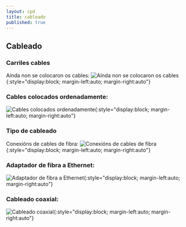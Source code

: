 ```yaml
---
layout: cpd
title: cableado
published: true
---
```


## Cableado
### Carriles cables
Aínda non se colocaron os cables:
![ Aínda non se colocaron os cables ]({{site.baseurl}}/fotos/carrilsenCables.jpg){:style="display:block; margin-left:auto; margin-right:auto"}

### Cables colocados ordenadamente:
![ Cables colocados ordenadamente ]({{site.baseurl}}/fotos/carrilCableado.jpg){:style="display:block; margin-left:auto; margin-right:auto"}

### Tipo de cableado
Conexións de cables de fibra:
![ Conexións de cables de fibra ]({{site.baseurl}}/fotos/fibra.jpg){:style="display:block; margin-left:auto; margin-right:auto"}

### Adaptador de fibra a Ethernet:
![ Adaptador de fibra a Ethernet ](fotos/adaptadorFibraEthernet.jpg){:style="display:block; margin-left:auto; margin-right:auto"}


### Cableado coaxial:
![Cableado coaxial](fotos/coaxial.jpg){:style="display:block; margin-left:auto; margin-right:auto"}



